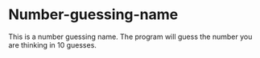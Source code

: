 # Number-guessing-name
This is a number guessing name. The program will guess the number you are thinking in 10 guesses.

